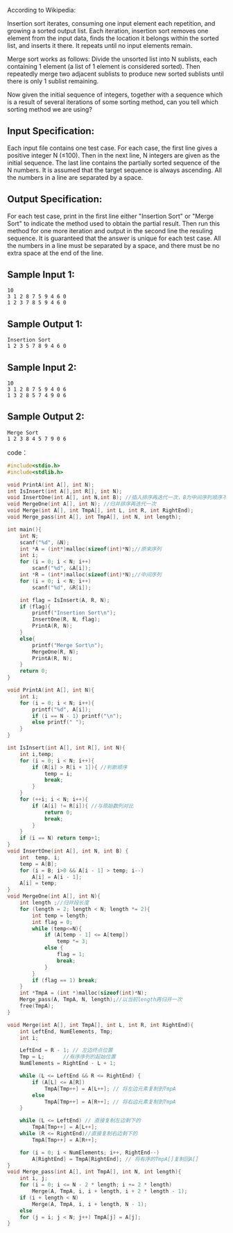 According to Wikipedia:

Insertion sort iterates, consuming one input element each repetition, and growing a sorted output list. 
Each iteration, insertion sort removes one element from the input data, finds the location it belongs within the sorted list, and inserts it there. 
It repeats until no input elements remain.

Merge sort works as follows: Divide the unsorted list into N sublists, each containing 1 element (a list of 1 element is considered sorted).
Then repeatedly merge two adjacent sublists to produce new sorted sublists until there is only 1 sublist remaining.

Now given the initial sequence of integers, together with a sequence which is a result of several iterations of some sorting method, can you tell which sorting method we are using?

## Input Specification:
Each input file contains one test case. For each case, the first line gives a positive integer N (≤100). Then in the next line, N integers are given as the initial sequence. 
The last line contains the partially sorted sequence of the N numbers. It is assumed that the target sequence is always ascending.
All the numbers in a line are separated by a space.

## Output Specification:
For each test case, print in the first line either "Insertion Sort" or "Merge Sort" to indicate the method used to obtain the partial result. 
Then run this method for one more iteration and output in the second line the resuling sequence. It is guaranteed that the answer is unique for each test case. 
All the numbers in a line must be separated by a space, and there must be no extra space at the end of the line.

## Sample Input 1:
```
10
3 1 2 8 7 5 9 4 6 0
1 2 3 7 8 5 9 4 6 0
```
## Sample Output 1:
```
Insertion Sort
1 2 3 5 7 8 9 4 6 0
```
## Sample Input 2:
```
10
3 1 2 8 7 5 9 4 0 6
1 3 2 8 5 7 4 9 0 6
```
## Sample Output 2:
```
Merge Sort
1 2 3 8 4 5 7 9 0 6
```
code：
```c
#include<stdio.h>
#include<stdlib.h>

void PrintA(int A[], int N);
int IsInsert(int A[],int R[], int N);
void InsertOne(int A[], int N,int B); //插入排序再迭代一次，B为中间序列顺序不对的跳出点
void MergeOne(int A[], int N); //归并排序再迭代一次
void Merge(int A[], int TmpA[], int L, int R, int RightEnd);
void Merge_pass(int A[], int TmpA[], int N, int length);

int main(){
	int N;
	scanf("%d", &N);
	int *A = (int*)malloc(sizeof(int)*N);//原来序列
	int i;
	for (i = 0; i < N; i++)
		scanf("%d", &A[i]);
	int *R = (int*)malloc(sizeof(int)*N);//中间序列
	for (i = 0; i < N; i++)
		scanf("%d", &R[i]);

	int flag = IsInsert(A, R, N);
	if (flag){
		printf("Insertion Sort\n");
		InsertOne(R, N, flag);
		PrintA(R, N);
	}
	else{
		printf("Merge Sort\n");
		MergeOne(R, N);
		PrintA(R, N);
	}
	return 0;
}

void PrintA(int A[], int N){
	int i;
	for (i = 0; i < N; i++){
		printf("%d", A[i]);
		if (i == N - 1) printf("\n");
		else printf(" ");
	}	
}

int IsInsert(int A[], int R[], int N){
	int i,temp;
	for (i = 0; i < N; i++){
		if (R[i] > R[i + 1]){ //判断顺序 
			temp = i;
			break;
		}
	}
	for (++i; i < N; i++){
		if (A[i] != R[i]){ //与原始数列对比
			return 0;
			break;
		}
	}
	if (i == N) return temp+1;
}
void InsertOne(int A[], int N, int B) {
	int  temp, i;
	temp = A[B];
	for (i = B; i>0 && A[i - 1] > temp; i--)
		A[i] = A[i - 1];
	A[i] = temp;
}
void MergeOne(int A[], int N){
	int length ;//归并段长度
	for (length = 2; length < N; length *= 2){
		int temp = length;
		int flag = 0;
		while (temp<=N){
			if (A[temp - 1] <= A[temp])
				temp *= 3;
			else { 
				flag = 1; 
				break;
			}
		}
		if (flag == 1) break;
	}
	int *TmpA = (int *)malloc(sizeof(int)*N);
	Merge_pass(A, TmpA, N, length);//以当前length再归并一次
	free(TmpA);
}

void Merge(int A[], int TmpA[], int L, int R, int RightEnd){ 
	int LeftEnd, NumElements, Tmp;
	int i;

	LeftEnd = R - 1; // 左边终点位置 
	Tmp = L;      //有序序列的起始位置 
	NumElements = RightEnd - L + 1;

	while (L <= LeftEnd && R <= RightEnd) {
		if (A[L] <= A[R])
			TmpA[Tmp++] = A[L++]; // 将左边元素复制到TmpA 
		else
			TmpA[Tmp++] = A[R++]; // 将右边元素复制到TmpA 
	}

	while (L <= LeftEnd) // 直接复制左边剩下的
		TmpA[Tmp++] = A[L++]; 
	while (R <= RightEnd)//直接复制右边剩下的
		TmpA[Tmp++] = A[R++]; 

	for (i = 0; i < NumElements; i++, RightEnd--)
		A[RightEnd] = TmpA[RightEnd]; // 将有序的TmpA[]复制回A[] 
}
void Merge_pass(int A[], int TmpA[], int N, int length){
	int i, j;
	for (i = 0; i <= N - 2 * length; i += 2 * length)
		Merge(A, TmpA, i, i + length, i + 2 * length - 1);
	if (i + length < N) 
		Merge(A, TmpA, i, i + length, N - 1);
	else
	for (j = i; j < N; j++) TmpA[j] = A[j];
}
```
